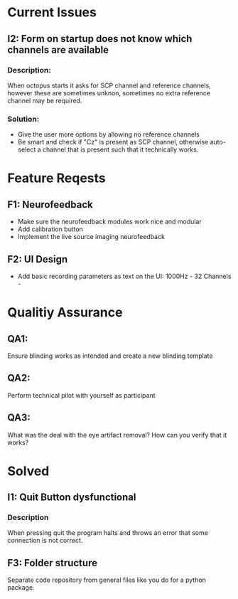 # Current Issues



## I2: Form on startup does not know which channels are available
### Description:
When octopus starts it asks for SCP channel and reference channels, however these are sometimes unknon, sometimes no extra reference channel may be required. 

### Solution:
* Give the user more options by allowing no reference channels
* Be smart and check if "Cz" is present as SCP channel, otherwise auto-select a channel that is present such that it technically works.

# Feature Reqests

## F1: Neurofeedback
* Make sure the neurofeedback modules work nice and modular
* Add calibration button
* Implement the live source imaging neurofeedback

## F2: UI Design
* Add basic recording parameters as text on the UI:
1000Hz - 32 Channels - 



# Qualitiy Assurance
## QA1:
Ensure blinding works as intended and create a new blinding template

## QA2:
Perform technical pilot with yourself as participant

## QA3:
What was the deal with the eye artifact removal? How can you verify that it works?


# Solved
## I1: Quit Button dysfunctional
### Description 
When pressing quit the program halts and throws an error that some connection is not correct.

## F3: Folder structure
Separate code repository from general files like you do for a python package.